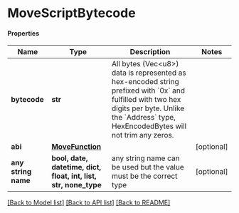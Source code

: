 # MoveScriptBytecode

#### Properties
Name | Type | Description | Notes
------------ | ------------- | ------------- | -------------
**bytecode** | **str** | All bytes (Vec&lt;u8&gt;) data is represented as hex-encoded string prefixed with &#x60;0x&#x60; and fulfilled with two hex digits per byte.  Unlike the &#x60;Address&#x60; type, HexEncodedBytes will not trim any zeros.  | 
**abi** | [**MoveFunction**](MoveFunction.md) |  | [optional] 
**any string name** | **bool, date, datetime, dict, float, int, list, str, none_type** | any string name can be used but the value must be the correct type | [optional]

[[Back to Model list]](../README.md#documentation-for-models) [[Back to API list]](../README.md#documentation-for-api-endpoints) [[Back to README]](../README.md)

